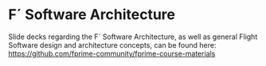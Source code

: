 # F´ Software Architecture

Slide decks regarding the F´ Software Architecture, as well as general Flight Software design and architecture concepts, can be found here: https://github.com/fprime-community/fprime-course-materials
